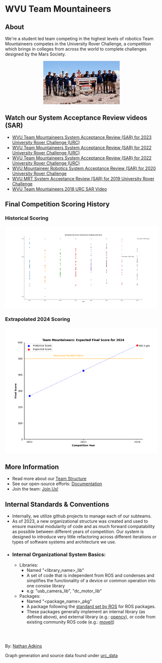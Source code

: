 
# WVU Team Mountaineers


## About
We're a student led team competing in the highest levels of robotics
Team Mountaineers competes in the University Rover Challenge, a competition which brings in colleges from across the world to complete challenges designed by the Mars Society.

<p align="center">
  <img width=50% src="images/2023URCTeamMountaineers-876x493.jpg" />
</p>


## Watch our System Acceptance Review videos (SAR)
- [WVU Team Mountaineers System Acceptance Review (SAR) for 2023 University Rover Challenge (URC)](https://www.youtube.com/watch?v=u_G0INgx_XA) 
- [WVU Team Mountaineers System Acceptance Review (SAR) for 2022 University Rover Challenge (URC)](https://www.youtube.com/watch?v=4wiPSe8JtRk)
- [WVU Team Mountaineers System Acceptance Review (SAR) for 2022 University Rover Challenge (URC)](https://www.youtube.com/watch?v=WcyxecE9sAE)
- [WVU Mountaineer Robotics System Acceptance Review (SAR) for 2020 University Rover Challenge](https://www.youtube.com/watch?v=45CkzOCeJRA)
- [WVU MRT System Acceptance Review (SAR) for 2019 University Rover Challenge](https://www.youtube.com/watch?v=_PSUZ2FptRo)
- [WVU Team Mountaineers 2018 URC SAR Video](https://www.youtube.com/watch?v=POSIFwnitT0)

## Final Competition Scoring History 

### Historical Scoring 
<p align="center">
  <img src="images/normalized_scores.png" />
</p>

### Extrapolated 2024 Scoring 
<p align="center">
  <img src="images/extrapolated.png" />
</p>

## More Information
- Read more about our [Team Structure](https://urc.orgs.wvu.edu/team-structure)
- See our open-source efforts: [Documentation](https://urc.orgs.wvu.edu/documentation)
- Join the team: [Join Us!](https://urc.orgs.wvu.edu/join-us)
##  Internal Standards & Conventions
- Internally, we utilize github projects to manage each of our subteams.
- As of 2023, a new organizational structure was created and used to ensure maximal modularity of code and as much forward compatability as possible between different years of competition. Our system is designed to introduce very little refactoring across different iterations or types of software systems and architecture we use.
- ### Internal Organizational System Basics:
    - Libraries:
        - Named "<library_name>_lib"
        - A set of code that is independent from ROS and condenses and simplifies the functionality of a device or common operation into one consise library
        - e.g: "usb_camera_lib", "dc_motor_lib"
    - Packages:
        - Named "<package_name>_pkg"
        - A package following the [standard set by ROS](https://docs.ros.org/en/humble/Tutorials/Beginner-Client-Libraries/Creating-Your-First-ROS2-Package.html) for ROS packages.
        - These packages generally implement an internal library (as defined above), and external library (e.g.: [opencv](https://opencv.org/)), or code from existing community ROS code (e.g.: [moveit](https://moveit.ros.org/))

<br><br>

By: [Nathan Adkins](mailto:npa0003@mix.wvu.edu) 

Graph generation and source data found under [urc_data](urc_data)
